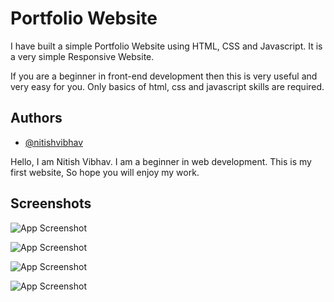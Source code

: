 # Portfolio Website

I have built a simple Portfolio Website using HTML, CSS and Javascript. It is a very simple Responsive Website. 

If you are a beginner in front-end development then this is very useful and very easy for you. Only basics of html, css and javascript skills are required. 



## Authors

- [@nitishvibhav](https://www.github.com/nitishvibhav)

Hello, I am Nitish Vibhav. I am a beginner in web development. This is my first website, So hope you will enjoy my work.
## Screenshots

![App Screenshot](https://via.placeholder.com/468x300?text=App+Screenshot+Here)




![App Screenshot](https://via.placeholder.com/468x300?text=App+Screenshot+Here)

![App Screenshot](https://via.placeholder.com/468x300?text=App+Screenshot+Here)

![App Screenshot](https://via.placeholder.com/468x300?text=App+Screenshot+Here)
